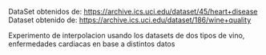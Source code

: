 DataSet obtenidos de: https://archive.ics.uci.edu/dataset/45/heart+disease
Dataset obtenido de: https://archive.ics.uci.edu/dataset/186/wine+quality

Experimento de interpolacion usando los datasets de dos tipos de vino, enfermedades cardiacas en base a distintos datos
